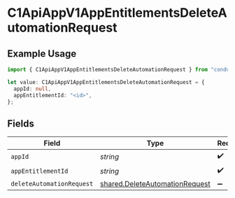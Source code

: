 # C1ApiAppV1AppEntitlementsDeleteAutomationRequest

## Example Usage

```typescript
import { C1ApiAppV1AppEntitlementsDeleteAutomationRequest } from "conductorone-sdk-typescript/sdk/models/operations";

let value: C1ApiAppV1AppEntitlementsDeleteAutomationRequest = {
  appId: null,
  appEntitlementId: "<id>",
};
```

## Fields

| Field                                                                                   | Type                                                                                    | Required                                                                                | Description                                                                             |
| --------------------------------------------------------------------------------------- | --------------------------------------------------------------------------------------- | --------------------------------------------------------------------------------------- | --------------------------------------------------------------------------------------- |
| `appId`                                                                                 | *string*                                                                                | :heavy_check_mark:                                                                      | N/A                                                                                     |
| `appEntitlementId`                                                                      | *string*                                                                                | :heavy_check_mark:                                                                      | N/A                                                                                     |
| `deleteAutomationRequest`                                                               | [shared.DeleteAutomationRequest](../../../sdk/models/shared/deleteautomationrequest.md) | :heavy_minus_sign:                                                                      | N/A                                                                                     |